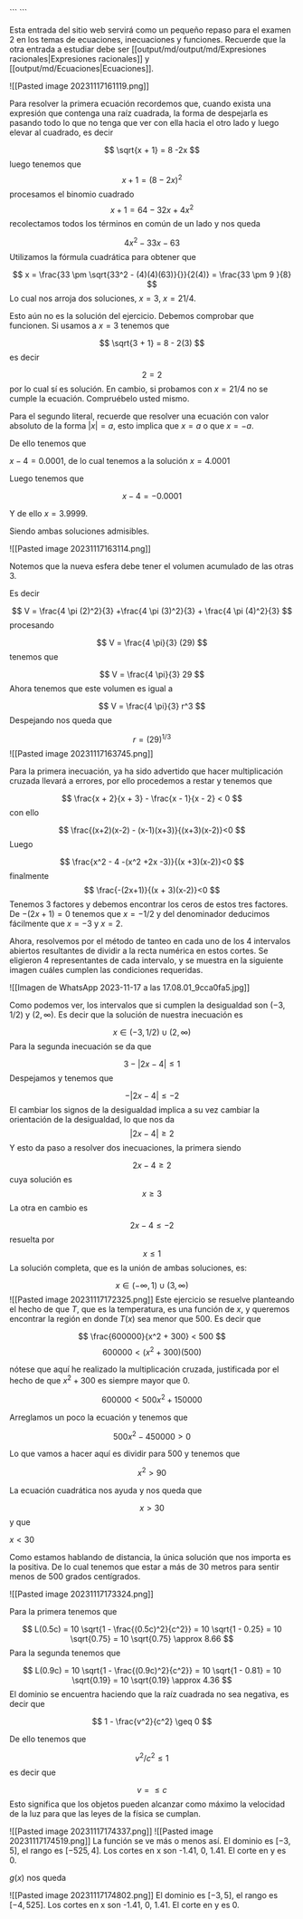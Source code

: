 <div class="hidden-code">
```
<script>
MathJax = {
   tex: {
    tags: 'ams'
  },
    chtml: {
        scale: 1.3
},
    svg: {
         scale: 1.3
    }
 };
</script>
``` </div>

Esta entrada del sitio web servirá como un pequeño repaso para el examen 2 en los temas de ecuaciones, inecuaciones y funciones. Recuerde que la otra entrada a estudiar debe ser [[output/md/output/md/Expresiones racionales|Expresiones racionales]] y [[output/md/Ecuaciones|Ecuaciones]].

![[Pasted image 20231117161119.png]]

Para resolver la primera ecuación recordemos que, cuando exista una expresión que contenga una raíz cuadrada, la forma de despejarla es pasando todo lo que no tenga que ver con ella hacia el otro lado y luego elevar al cuadrado, es decir

$$
\sqrt{x + 1} = 8 -2x
$$
luego tenemos que
$$
x + 1 = (8-2x)^2
$$
procesamos el binomio cuadrado 
$$
x + 1 = 64 - 32x + 4x^2
$$
recolectamos todos los términos en común de un lado y nos queda

$$
4x^2 -33x - 63
$$
Utilizamos la fórmula cuadrática para obtener que

$$
x = \frac{33 \pm \sqrt{33^2 - (4)(4)(63)}{}}{2(4)} = \frac{33 \pm 9 }{8}
$$
Lo cual nos arroja dos soluciones, $x=3$, $x=21/4$.

Esto aún no es la solución del ejercicio. Debemos comprobar que funcionen. Si usamos a $x = 3$ tenemos que

$$
\sqrt{3 + 1} = 8 - 2(3) 
$$
es decir

$$
2 = 2
$$
por lo cual sí es solución. En cambio, si probamos con $x=21/4$ no se cumple la ecuación. Compruébelo usted mismo.

Para el segundo literal, recuerde que resolver una ecuación con valor absoluto de la forma $|x| = a$, esto implica que $x  = a$  o que $x = -a$. 

De ello tenemos que

$x - 4 = 0.0001$, de lo cual tenemos a la solución $x = 4.0001$

Luego tenemos que

$$
x - 4 = - 0.0001
$$

Y de ello $x = 3.9999$.

Siendo ambas soluciones admisibles.

![[Pasted image 20231117163114.png]]

Notemos que la nueva esfera debe tener el volumen acumulado de las otras 3. 

Es decir 

$$
V = \frac{4 \pi (2)^2}{3} +\frac{4 \pi (3)^2}{3} + \frac{4 \pi (4)^2}{3}
$$
procesando

$$
V = \frac{4 \pi}{3} (29)
$$
tenemos que

$$
V = \frac{4 \pi}{3} 29
$$
Ahora tenemos que este volumen es igual a 

$$
V = \frac{4 \pi}{3} r^3
$$
Despejando nos queda que

$$
r = (29)^{1/3}
$$
![[Pasted image 20231117163745.png]]

Para la primera inecuación, ya ha sido advertido que hacer multiplicación cruzada llevará a errores, por ello procedemos a restar y tenemos que

$$
\frac{x + 2}{x + 3} - \frac{x - 1}{x - 2} < 0
$$
con ello

$$
\frac{(x+2)(x-2) - (x-1)(x+3)}{(x+3)(x-2)}<0
$$
Luego

$$
\frac{x^2  - 4 -(x^2 +2x -3)}{(x +3)(x-2)}<0
$$
finalmente
$$
\frac{-(2x+1)}{(x + 3)(x-2)}<0
$$
Tenemos 3 factores y debemos encontrar los ceros de estos tres factores. De $-(2x + 1)=0$ tenemos que $x=-1/2$ y del denominador deducimos fácilmente que $x=-3$ y $x=2$. 

Ahora, resolvemos por el método de tanteo en cada uno de los 4 intervalos abiertos resultantes de dividir a la recta numérica en estos cortes. Se eligieron 4 representantes de cada intervalo, y se muestra en la siguiente imagen cuáles cumplen las condiciones requeridas.

![[Imagen de WhatsApp 2023-11-17 a las 17.08.01_9cca0fa5.jpg]]

Como podemos ver, los intervalos que si cumplen la desigualdad son $(-3, 1/2)$ y $(2, \infty)$. Es decir que la solución de nuestra inecuación es

$$
x \in (-3, 1/2) \cup (2, \infty)
$$
Para la segunda inecuación se da que

$$
3 -|2x-4| \leq 1
$$
Despejamos y tenemos que

$$
-|2x - 4| \leq -2
$$
El cambiar los signos de la desigualdad implica a su vez cambiar la orientación de la desigualdad, lo que nos da
$$
|2x-4| \geq 2
$$
Y esto da paso a resolver dos inecuaciones, la primera siendo

$$
2x - 4 \geq 2
$$
cuya solución es
$$
x \geq 3
$$
La otra en cambio es

$$
2x -4 \leq -2
$$
resuelta por
$$
x \leq 1
$$
La solución completa, que es la unión de ambas soluciones, es:

$$
x \in ( - \infty, 1) \cup (3, \infty)
$$
![[Pasted image 20231117172325.png]]
Este ejercicio se resuelve planteando el hecho de que $T$, que es la temperatura, es una función de $x$, y queremos encontrar la región en donde $T(x)$ sea menor que 500. Es decir que

$$
 \frac{600000}{x^2 + 300} < 500
$$
$$
600000 < ( x^2 + 300 )(500)
$$

nótese que aquí he realizado la multiplicación cruzada, justificada por el hecho de que $x^2 + 300$ es siempre mayor que 0.

$$
600000 < 500 x^2 + 150000
$$

Arreglamos un poco la ecuación y tenemos que

$$
500 x^2 - 450000 > 0
$$

Lo que vamos a hacer aquí es dividir para 500 y tenemos que

$$
x^2 > 90 
$$

La ecuación cuadrática nos ayuda y nos queda que

$$
x > 30
$$
y que

$x < 30$

Como estamos hablando de distancia, la única solución que nos importa es la positiva. De lo cual tenemos que estar a más de 30 metros para sentir menos de 500 grados centígrados.

![[Pasted image 20231117173324.png]]

Para la primera tenemos que

$$
L(0.5c) = 10 \sqrt{1 - \frac{(0.5c)^2}{c^2}} = 10 \sqrt{1 - 0.25} = 10 \sqrt{0.75} = 10 \sqrt{0.75} \approx 8.66
$$
Para la segunda tenemos que

$$
L(0.9c) = 10 \sqrt{1 - \frac{(0.9c)^2}{c^2}} = 10 \sqrt{1 - 0.81} = 10 \sqrt{0.19} = 10 \sqrt{0.19} \approx 4.36
$$
El dominio se encuentra haciendo que la raíz cuadrada no sea negativa, es decir que

$$
1 - \frac{v^2}{c^2} \geq 0
$$

De ello tenemos que

$$
v^2/c^2 \leq 1
$$
es decir que

$$
v = \leq c
$$
Esto significa que los objetos pueden alcanzar como máximo la velocidad de la luz para que las leyes de la física se cumplan.

![[Pasted image 20231117174337.png]]
![[Pasted image 20231117174519.png]]
La función se ve más o menos así. El dominio es $[-3, 5]$, el rango es $[-525, 4]$. Los cortes en x son -1.41, 0, 1.41. El corte en y es 0.

$g(x)$ nos queda

![[Pasted image 20231117174802.png]]
 El dominio es $[-3, 5]$, el rango es $[-4, 525]$. Los cortes en x son -1.41, 0, 1.41. El corte en y es 0.
